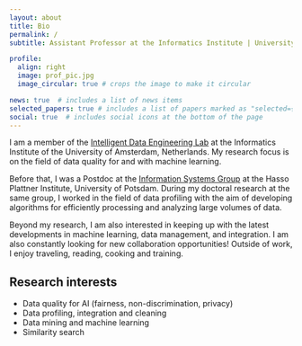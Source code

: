```yaml
---
layout: about
title: Bio
permalink: /
subtitle: Assistant Professor at the Informatics Institute | University of Amsterdam

profile:
  align: right
  image: prof_pic.jpg
  image_circular: true # crops the image to make it circular

news: true  # includes a list of news items
selected_papers: true # includes a list of papers marked as "selected={true}"
social: true  # includes social icons at the bottom of the page
---
```

I am a member of the <a href='https://indelab.org/people/'> Intelligent Data Engineering Lab</a> at the Informatics Institute of the University of Amsterdam, Netherlands. My research focus is on the field of data quality for and with machine learning.

Before that, I was a Postdoc at the <a href='https://hpi.de/naumann/home.html'>Information Systems Group</a> at the Hasso Plattner Institute, University of Potsdam. During my doctoral research at the same group, I worked in the field of data profiling with the aim of developing algorithms for efficiently processing and analyzing large volumes of data.

Beyond my research, I am also interested in keeping up with the latest developments in machine learning, data management, and integration. I am also constantly looking for new collaboration opportunities!
Outside of work, I enjoy traveling, reading, cooking and training.

## Research interests
- Data quality for AI (fairness, non-discrimination, privacy)
- Data profiling, integration and cleaning
- Data mining and machine learning
- Similarity search
